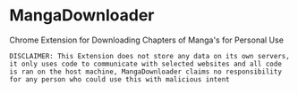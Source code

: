 # MangaDownloader
Chrome Extension for Downloading Chapters of Manga's for Personal Use

`DISCLAIMER: This Extension does not store any data on its own servers, it only uses code to communicate with selected websites and all code is ran on the host machine, MangaDownloader claims no responsibility for any person who could use this with malicious intent`

